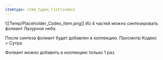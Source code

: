 ```yaml
---
itemtype: item_types_list[index]
---
```

![[Temp/Placeholder_Codex_Item.png]]
Из 4 частей можно синтезировать фолиант Лазурное небо.

После синтеза фолиант будет добавлен в коллекцию. Просмотр Кодекс > Сутра

Фолиант можно добавить в коллекцию только 1 раз.
